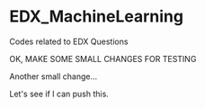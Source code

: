 # EDX_MachineLearning
Codes related to EDX Questions

OK, MAKE SOME SMALL CHANGES FOR TESTING

Another small change...

Let's see if I can push this.
